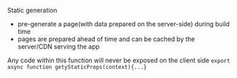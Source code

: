 Static generation

- pre-generate a page(with data prepared on the server-side) during build time
- pages are prepared ahead of time and can be cached by the server/CDN serving the app

Any code within this function will never be exposed on the client side
`export async function getyStaticProps(context){...}`
